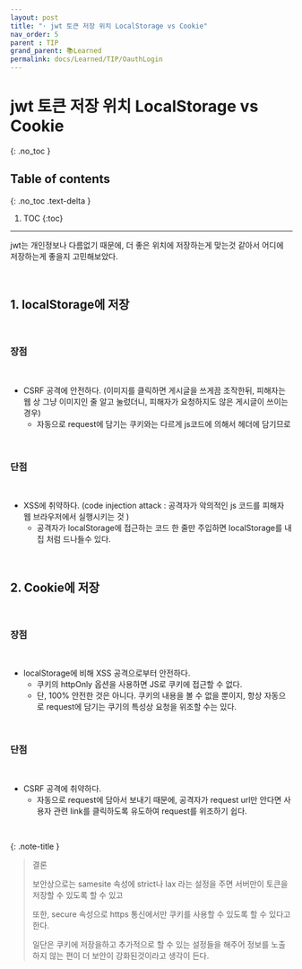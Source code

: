 ```yaml
---
layout: post
title: "· jwt 토큰 저장 위치 LocalStorage vs Cookie"
nav_order: 5
parent : TIP
grand_parent: 📚Learned
permalink: docs/Learned/TIP/OauthLogin
---
```


# jwt 토큰 저장 위치 LocalStorage vs Cookie
{: .no_toc }

## Table of contents
{: .no_toc .text-delta }

1. TOC
{:toc}

---


jwt는 개인정보나 다름없기 때문에, 더 좋은 위치에 저장하는게 맞는것 같아서 어디에 저장하는게 좋을지 고민해보았다.

<br>

## 1. localStorage에 저장

<br>


### 장점

<br>


- CSRF 공격에 안전하다. (이미지를 클릭하면 게시글을 쓰게끔 조작한뒤, 피해자는 웹 상 그냥 이미지인 줄 알고 눌렀더니, 피해자가 요청하지도 않은 게시글이 쓰이는 경우)
    - 자동으로 request에 담기는 쿠키와는 다르게 js코드에 의해서 헤더에 담기므로

<br>

### 단점

<br>

- XSS에 취약하다. (code injection attack : 공격자가 악의적인 js 코드를 피해자 웹 브라우저에서 실행시키는 것 )
    - 공격자가 localStorage에 접근하는 코드 한 줄만 주입하면 localStorage를 내 집 처럼 드나들수 있다.

<br>

## 2. Cookie에 저장

<br>

### 장점

<br>


- localStorage에 비해 XSS 공격으로부터 안전하다.
    - 쿠키의 httpOnly 옵션을 사용하면 JS로 쿠키에 접근할 수 없다.
    - 단, 100% 안전한 것은 아니다. 쿠키의 내용을 볼 수 없을 뿐이지, 항상 자동으로 request에 담기는 쿠기의 특성상 요청을 위조할 수는 있다.

<br>

### 단점

<br>

- CSRF 공격에 취약하다.
    - 자동으로 request에 담아서 보내기 때문에, 공격자가 request url만 안다면 사용자 관련 link를 클릭하도록 유도하여 request를 위조하기 쉽다.

<br>

{: .note-title }
> 결론
> 
> 보안상으로는 samesite 속성에 strict나 lax 라는 설정을 주면 서버만이 토큰을 저장할 수 있도록 할 수 있고
>
> 또한, secure 속성으로 https 통신에서만 쿠키를 사용할 수 있도록 할 수 있다고 한다.
>
> 일단은 쿠키에 저장을하고 추가적으로 할 수 있는 설정들을 해주어 정보를 노출하지 않는 편이 더 보안이 강화된것이라고 생각이 든다.